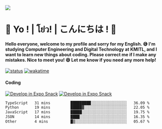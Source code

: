 <a href="#">
  <img src="https://user-images.githubusercontent.com/53619535/207896410-fee92aa4-65f2-4b27-91d3-86f8424178d3.gif" />
</a>

# 👋 Yo ! | โย่ว! | こんにちは ! 👋

<h4>Hello everyone, welcome to my profile and sorry for my English. 😅
I'm studying Computer Engineering and Digital Technology at KMITL, and I want to learn new things about coding. Please correct me if I make any mistakes. Nice to meet you! 😄
Let me know if you need any more help!</h4>

[![status](https://img.shields.io/badge/Freelance_status-Not_Avaliable-red)](https://whyzotee.vercel.app)
[![wakatime](https://wakatime.com/badge/user/3ff4daa0-dc37-4cca-9446-11cce239b396.svg)](https://wakatime.com/@3ff4daa0-dc37-4cca-9446-11cce239b396)

#### Coding
[![Develop in Expo Snack](https://img.shields.io/badge/Flutter-119EFF.svg?style=for-the-badge&logo=flutter&labelColor=FFF&logoColor=119EFF)](https://flutter.dev/)
[![Develop in Expo Snack](https://img.shields.io/badge/Expo-000.svg?style=for-the-badge&logo=EXPO&labelColor=FFF&logoColor=000)](https://expo.dev/)

<!--START_SECTION:waka-->

```txt
TypeScript   31 mins         █████████░░░░░░░░░░░░░░░░   36.09 %
Python       19 mins         █████▓░░░░░░░░░░░░░░░░░░░   22.05 %
JavaScript   17 mins         █████░░░░░░░░░░░░░░░░░░░░   19.75 %
JSON         14 mins         ████░░░░░░░░░░░░░░░░░░░░░   16.35 %
Other        4 mins          █▒░░░░░░░░░░░░░░░░░░░░░░░   05.67 %
```

<!--END_SECTION:waka-->
